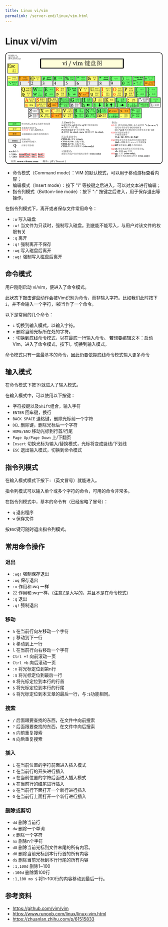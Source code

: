 ```yaml
---
title: Linux vi/vim
permalink: /server-end/linux/vim.html
---
```


# Linux vi/vim

![](images/vim.gif)

- 命令模式（Command mode）：VIM 的默认模式，可以用于移动游标查看内容；
- 编辑模式（Insert mode）：按下 "i" 等按键之后进入，可以对文本进行编辑；
- 指令列模式（Bottom-line mode）：按下 ":" 按键之后进入，用于保存退出等操作。

在指令列模式下，离开或者保存文件常用命令：

- `:w` 写入磁盘
- `:w!` 当文件为只读时，强制写入磁盘。到底能不能写入，与用户对该文件的权限有关
- `:q` 离开
- `:q!` 强制离开不保存
- `:wq` 写入磁盘后离开
- `:wq!` 强制写入磁盘后离开

## 命令模式

用户刚刚启动 vi/vim，便进入了命令模式。

此状态下敲击键盘动作会被Vim识别为命令，而非输入字符。比如我们此时按下`i`，并不会输入一个字符，i被当作了一个命令。

以下是常用的几个命令：

- `i` 切换到输入模式，以输入字符。
- `x` 删除当前光标所在处的字符。
- `:` 切换到底线命令模式，以在最底一行输入命令。
若想要编辑文本：启动Vim，进入了命令模式，按下i，切换到输入模式。

命令模式只有一些最基本的命令，因此仍要依靠底线命令模式输入更多命令

## 输入模式

在命令模式下按下i就进入了输入模式。

在输入模式中，可以使用以下按键：

- 字符按键以及`Shift`组合，输入字符
- `ENTER` 回车键，换行
- `BACK SPACE` 退格键，删除光标前一个字符
- `DEL` 删除键，删除光标后一个字符
- `HOME/END`  移动光标到行首/行尾
- `Page Up/Page Down` 上/下翻页
- `Insert` 切换光标为输入/替换模式，光标将变成竖线/下划线
- `ESC` 退出输入模式，切换到命令模式

## 指令列模式

在输入模式模式下按下`:`（英文冒号）就能进入。

指令列模式可以输入单个或多个字符的命令，可用的命令非常多。

在指令列模式中，基本的命令有（已经省略了冒号）：

- `q` 退出程序
- `w` 保存文件

按`ESC`键可随时退出指令列模式。

## 常用命令操作

### 退出

- `:wq!`  强制保存退出
- `:wq`   保存退出
- `:x`   作用和:wq 一样
- `ZZ`   作用和:wq一样，(注意Z是大写的，并且不是在命令模式)
- `:q`   退出
- `:q!`    强制退出

### 移动

- `h`  在当前行向左移动一个字符
- `j`  移动到下一行
- `k`  移动到上一行
- `l`  在当前行向右移动一个字符
- `Ctrl +f`  向前滚动一页
- `Ctrl +b`  向后滚动一页
- `:n`   将光标定位到第n行
- `:$`   将光标定位到最后一行
- `0`   将光标定位到本行的行首
- `$`   将光标定位到本行的行尾
- `G`   将光标定位到本文章的最后一行，与`:$`功能相同。

### 搜索

- `/`   后面跟要查找的东西，在文件中向前搜索
- `?`  后面跟要查找的东西，在文件中向后搜索
- `n`  向前重复搜索
- `N`  向后重复搜索

### 插入

- `i`  在当前位置的字符前面进入插入模式
- `I`  在当前行的开头进行插入
- `a`  在当前位置的字符后面进入插入模式
- `A`  在当前行的结尾进行插入
- `o`  在当前行下面打开一个新行进行插入
- `O`  在当前行上面打开一个新行进行插入

### 删除或剪切

- `dd`   删除当前行
- `dw`   删除一个单词
- `x`    删除一个字符
- `nx`   删除n个字符
- `dG`   删除当前光标到文件末尾的所有内容。
- `d0`   删除当前光标到本行行首的所有内容
- `d$`   删除当前光标到本行行尾的所有内容
- `:1,100d`  删除1~100
- `:100d`    删除第100行
- `:1,100 mo $`   将1~100行的内容移动到最后一行。

## 参考资料

- <https://github.com/vim/vim>
- <https://www.runoob.com/linux/linux-vim.html>
- <https://zhuanlan.zhihu.com/p/61515833>
